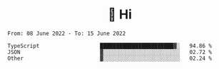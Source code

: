 <h1 align="center">👋 Hi</h1>
<!-- <h3 align="center">An enthusiastic frontend developer</h3> -->

<!--START_SECTION:waka-->

```text
From: 08 June 2022 - To: 15 June 2022

TypeScript                   ███████████████████████▓░   94.86 %
JSON                         ▓░░░░░░░░░░░░░░░░░░░░░░░░   02.72 %
Other                        ▓░░░░░░░░░░░░░░░░░░░░░░░░   02.24 %
```

<!--END_SECTION:waka-->
